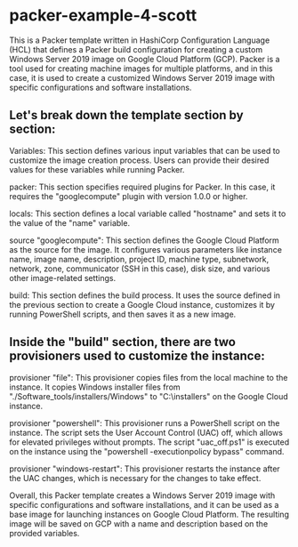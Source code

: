 # packer-example-4-scott
This is a Packer template written in HashiCorp Configuration Language (HCL) that defines a Packer build configuration for creating a custom Windows Server 2019 image on Google Cloud Platform (GCP). Packer is a tool used for creating machine images for multiple platforms, and in this case, it is used to create a customized Windows Server 2019 image with specific configurations and software installations.

## Let's break down the template section by section:

Variables: This section defines various input variables that can be used to customize the image creation process. Users can provide their desired values for these variables while running Packer.

packer: This section specifies required plugins for Packer. In this case, it requires the "googlecompute" plugin with version 1.0.0 or higher.

locals: This section defines a local variable called "hostname" and sets it to the value of the "name" variable.

source "googlecompute": This section defines the Google Cloud Platform as the source for the image. It configures various parameters like instance name, image name, description, project ID, machine type, subnetwork, network, zone, communicator (SSH in this case), disk size, and various other image-related settings.

build: This section defines the build process. It uses the source defined in the previous section to create a Google Cloud instance, customizes it by running PowerShell scripts, and then saves it as a new image.

## Inside the "build" section, there are two provisioners used to customize the instance:

provisioner "file": This provisioner copies files from the local machine to the instance. It copies Windows installer files from "./Software_tools/installers/Windows" to "C:\installers\" on the Google Cloud instance.

provisioner "powershell": This provisioner runs a PowerShell script on the instance. The script sets the User Account Control (UAC) off, which allows for elevated privileges without prompts. The script "uac_off.ps1" is executed on the instance using the "powershell -executionpolicy bypass" command.

provisioner "windows-restart": This provisioner restarts the instance after the UAC changes, which is necessary for the changes to take effect.

Overall, this Packer template creates a Windows Server 2019 image with specific configurations and software installations, and it can be used as a base image for launching instances on Google Cloud Platform. The resulting image will be saved on GCP with a name and description based on the provided variables.
